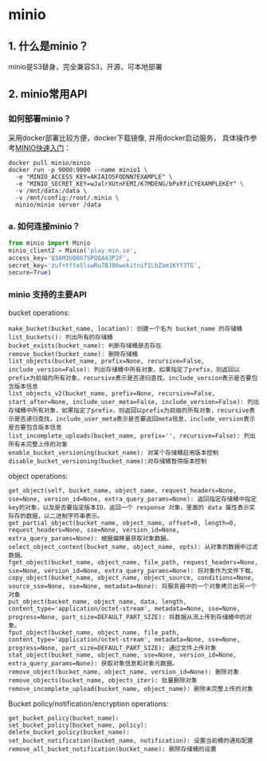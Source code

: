 # minio

## 1. 什么是minio？

minio是S3替身，完全兼容S3，开源，可本地部署

## 2. minio常用API

### 如何部署minio？

采用docker部署比较方便，docker下载镜像, 并用docker启动服务， 具体操作参考[MINIO快速入门](https://docs.min.io/cn/minio-docker-quickstart-guide.html)：
```shell script
docker pull minio/minio
docker run -p 9000:9000 --name minio1 \
  -e "MINIO_ACCESS_KEY=AKIAIOSFODNN7EXAMPLE" \
  -e "MINIO_SECRET_KEY=wJalrXUtnFEMI/K7MDENG/bPxRfiCYEXAMPLEKEY" \
  -v /mnt/data:/data \
  -v /mnt/config:/root/.minio \
  minio/minio server /data
```

### a. 如何连接minio？

```python
from minio import Minio
minio_client2 = Minio('play.min.io',
access_key='Q3AM3UQ867SPQQA43P2F',
secret_key='zuf+tfteSlswRu7BJ86wekitnifILbZam1KYY3TG',
secure=True)
```

### minio 支持的主要API

bucket operations:

    make_bucket(bucket_name, location): 创建一个名为 bucket_name 的存储桶
    list_buckets(): 列出所有的存储桶
    bucket_exists(bucket_name): 判断存储桶是否存在
    remove_bucket(bucket_name): 删除存储桶
    list_objects(bucket_name, prefix=None, recursive=False, include_version=False): 列出存储桶中所有对象，如果指定了prefix，则返回以prefix为前缀的所有对象，recursive表示是否递归查找，include_version表示是否要包含版本信息
    list_objects_v2(bucket_name, prefix=None, recursive=False, start_after=None, include_user_meta=False, include_version=False): 列出存储桶中所有对象，如果指定了prefix，则返回以prefix为前缀的所有对象，recursive表示是否递归查找，include_user_meta表示是否要返回meta信息，include_version表示是否要包含版本信息
    list_incomplete_uploads(bucket_name, prefix='', recursive=False): 列出所有未完整上传的对象
    enable_bucket_versioning(bucket_name): 对某个存储桶启用版本控制
    disable_bucket_versioning(bucket_name):对存储桶暂停版本控制

object operations:

    get_object(self, bucket_name, object_name, request_headers=None, sse=None, version_id=None, extra_query_params=None): 返回指定存储桶中指定key的对象，以及是否要指定版本ID，返回一个 response 对象，里面的 data 属性表示实际存的数据，以二进制字符串表示。
    get_partial_object(bucket_name, object_name, offset=0, length=0, request_headers=None, sse=None, version_id=None, extra_query_params=None): 根据偏移量获取对象数据。
    select_object_content(bucket_name, object_name, opts): 从对象的数据中过滤数据。
    fget_object(bucket_name, object_name, file_path, request_headers=None, sse=None, version_id=None, extra_query_params=None): 将对象作为文件下载。
    copy_object(bucket_name, object_name, object_source, conditions=None, source_sse=None, sse=None, metadata=None): 将服务器中的一个对象拷贝出另一个对象
    put_object(bucket_name, object_name, data, length, content_type='application/octet-stream', metadata=None, sse=None, progress=None, part_size=DEFAULT_PART_SIZE): 将数据从流上传到存储桶中的对象。
    fput_object(bucket_name, object_name, file_path, content_type='application/octet-stream', metadata=None, sse=None, progress=None, part_size=DEFAULT_PART_SIZE): 通过文件上传对象
    stat_object(bucket_name, object_name, sse=None, version_id=None, extra_query_params=None): 获取对象信息和对象元数据。
    remove_object(bucket_name, object_name, version_id=None): 删除对象
    remove_objects(bucket_name, objects_iter): 批量删除对象
    remove_incomplete_upload(bucket_name, object_name): 删除未完整上传的对象
    
Bucket policy/notification/encryption operations:

    get_bucket_policy(bucket_name):
    set_bucket_policy(bucket_name, policy):
    delete_bucket_policy(bucket_name):
    set_bucket_notification(bucket_name, notification): 设置当前桶的通知配置
    remove_all_bucket_notification(bucket_name): 删除存储桶的设置
    